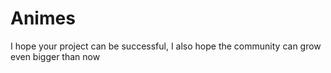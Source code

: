 # Animes
I hope your project can be successful, I also hope the community can grow even bigger than now
